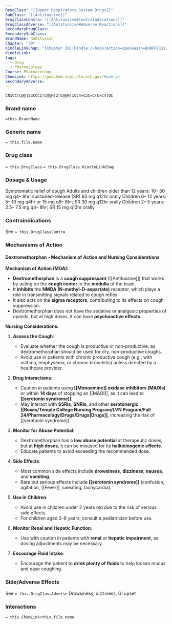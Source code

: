 ```yaml
---
DrugClass: "[[Upper Respiratory System Drugs]]"
SubClass: "[[Antitussive]]"
DrugClassContra: "[[Antitussive#Contraindications]]"
DrugClassAdverse: "[[Antitussive#Adverse Reactions]]"
SecondaryDrugClass: 
SecondarySubClass: 
BrandName: Robitussin
Chapter: "30"
KindleLinkChap: "[Chapter 30](kindle://book?action=open&asin=B09FRF11YJ&location=15967)"
KindleLink: 
tags:
  - Drug
  - Pharmacology
Course: Pharmacology
ChemLink: https://pubchem.ncbi.nlm.nih.gov/#query=
SecondaryAdverse:
---
```


```smiles
CN1CC[C@@]23CCCC[C@@H]2[C@@H]1CC4=C3C=C(C=C4)OC
```

### Brand name
`=this.BrandName`

### Generic name
`= this.file.name`

### Drug class 
`= this.DrugClass`
	`= this.DrugClass.KindleLinkChap`

### Dosage & Usage
Symptomatic relief of cough 
Adults and children older than 12 years: 10– 30 mg q4– 8hr; sustained-release (SR) 60 mg q12hr orally 
Children 6– 12 years: 5– 10 mg q4hr or 15 mg q6– 8hr; SR 30 mg q12hr orally 
Children 2– 5 years: 2.5– 7.5 mg q4– 8hr; SR 15 mg q12hr orally

### Contraindications
See `= this.DrugClassContra`

### Mechanisms of Action
#### Dextromethorphan - Mechanism of Action and Nursing Considerations

**Mechanism of Action (MOA):**

- **Dextromethorphan** is a **cough suppressant** ([[Antitussive]]) that works by acting on the **cough center** in the **medulla** of the brain.
- It **inhibits** the **NMDA (N-methyl-D-aspartate)** receptor, which plays a role in transmitting signals related to cough reflex.
- It also acts on the **sigma receptors**, contributing to its effects on cough suppression.
- Dextromethorphan does not have the sedative or analgesic properties of opioids, but at high doses, it can have **psychoactive effects**.

**Nursing Considerations:**

1. **Assess the Cough**:
    
    - Evaluate whether the cough is productive or non-productive, as dextromethorphan should be used for dry, non-productive coughs.
    - Avoid use in patients with chronic productive cough (e.g., with asthma, emphysema, or chronic bronchitis) unless directed by a healthcare provider.
2. **Drug Interactions**:
    
    - Caution in patients using **[[Monoamine]] oxidase inhibitors (MAOIs)** or within **14 days** of stopping an [[MAOI]], as it can lead to **[[serotonin syndrome]]**.
    - May interact with **SSRIs**, **SNRIs**, and other **serotonergic [[Boxes/Temple College Nursing Program/LVN Program/Fall 24/Pharmacology/Drugs/Drugs|Drugs]]**, increasing the risk of [[serotonin syndrome]].
3. **Monitor for Abuse Potential**:
    
    - Dextromethorphan has a **low abuse potential** at therapeutic doses, but at **high doses**, it can be misused for its **hallucinogenic effects**.
    - Educate patients to avoid exceeding the recommended dose.
4. **Side Effects**:
    
    - Most common side effects include **drowsiness**, **dizziness**, **nausea**, and **vomiting**.
    - Rare but serious effects include **[[serotonin syndrome]]** (confusion, agitation, [[Fever]], sweating, tachycardia).
5. **Use in Children**:
    
    - Avoid use in children under 2 years old due to the risk of serious side effects.
    - For children aged 2–6 years, consult a pediatrician before use.
6. **Monitor Renal and Hepatic Function**:
    
    - Use with caution in patients with **renal** or **hepatic impairment**, as dosing adjustments may be necessary.
7. **Encourage Fluid Intake**:
    
    - Encourage the patient to **drink plenty of fluids** to help loosen mucus and ease coughing.

### Side/Adverse Effects
See `= this.DrugClassAdverse`
Drowsiness, dizziness, GI upset

### Interactions

`= this.ChemLink+this.file.name`

